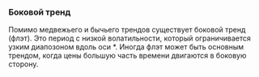 ### Боковой тренд

Помимо медвежьего и бычьего трендов существует боковой тренд (флэт). Это период с низкой волатильности, который ограничивается узким диапозоном вдоль оси $*$. Иногда флэт может быть основным трендом, когда цены большую часть времени двигаются в боковую сторону.